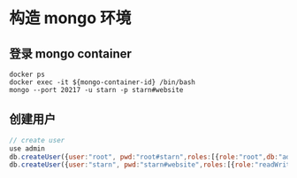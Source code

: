 # 构造 mongo 环境

## 登录 mongo container

```shell
docker ps
docker exec -it ${mongo-container-id} /bin/bash
mongo --port 20217 -u starn -p starn#website
```

## 创建用户

```js
// create user
use admin
db.createUser({user:"root", pwd:"root#starn",roles:[{role:"root",db:"admin"}]})
db.createUser({user:"starn", pwd:"starn#website",roles:[{role:"readWrite",db:"starn"}]})
```
